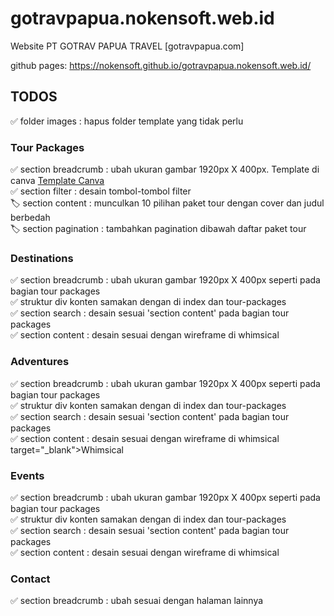 # gotravpapua.nokensoft.web.id
Website PT GOTRAV PAPUA TRAVEL [gotravpapua.com]

github pages: https://nokensoft.github.io/gotravpapua.nokensoft.web.id/


## TODOS

✅ folder images : hapus folder template yang tidak perlu

### Tour Packages
✅ section breadcrumb : ubah ukuran gambar 1920px X 400px. Template di canva <a href="https://www.canva.com/design/DAFp08K0SLY/Rwp2U69Hbe0c3GoVMclF1w/edit?utm_content=DAFp08K0SLY&utm_campaign=designshare&utm_medium=link2&utm_source=sharebutton">Template Canva</a> <br>
✅ section filter : desain tombol-tombol filter <br>
🏷️ section content : munculkan 10 pilihan paket tour dengan cover dan judul berbedah <br>
🏷️ section pagination : tambahkan pagination dibawah daftar paket tour <br>

### Destinations
✅ section breadcrumb : ubah ukuran gambar 1920px X 400px seperti pada bagian tour packages <br>
✅ struktur div konten samakan dengan di index dan tour-packages <br>
✅ section search : desain sesuai 'section content' pada bagian tour packages <br>
✅ section content : desain sesuai dengan wireframe di whimsical <br>

### Adventures
✅ section breadcrumb : ubah ukuran gambar 1920px X 400px seperti pada bagian tour packages <br>
✅ struktur div konten samakan dengan di index dan tour-packages <br>
✅ section search : desain sesuai 'section content' pada bagian tour packages <br>
✅ section content : desain sesuai dengan wireframe di whimsical target="_blank">Whimsical </a> <br>

### Events
✅ section breadcrumb : ubah ukuran gambar 1920px X 400px seperti pada bagian tour packages <br>
✅ struktur div konten samakan dengan di index dan tour-packages <br>
✅ section search : desain sesuai 'section content' pada bagian tour packages <br>
✅ section content : desain sesuai dengan wireframe di whimsical <br>

### Contact
✅ section breadcrumb : ubah sesuai dengan halaman lainnya